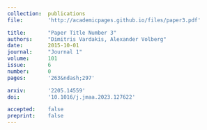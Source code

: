 ```yaml
---
collection:  publications
file:        'http://academicpages.github.io/files/paper3.pdf'

title:       "Paper Title Number 3"
authors:     "Dimitris Vardakis, Alexander Volberg"
date:        2015-10-01
journal:     "Journal 1"
volume:      101
issue:       6
number:      0
pages:       '263&ndash;297'

arxiv:       '2205.14559'
doi:         '10.1016/j.jmaa.2023.127622'

accepted:    false
preprint:    false
---
```

